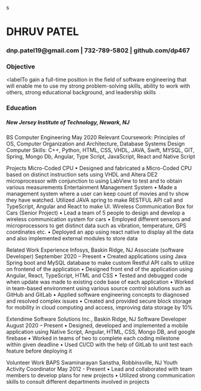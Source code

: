 s


<h1> DHRUV PATEL</h1>
<h3>dnp.patel19@gmail.com | 732-789-5802 | github.com/dp467</h3>

<h3> Objective </h3>

<labelTo gain a full-time position in the field of software engineering that will enable me to use my strong problem-solving skills, ability to work with others, strong educational background, and leadership skills</label>

<h3>Education </h3>
<h5>New Jersey Institute of Technology, Newark, NJ</h5>
BS Computer Engineering 										May 2020
Relevant Coursework:  Principles of OS, Computer Organization and Architecture, Database Systems Design
Computer Skills:  C++, Python, HTML, CSS, VHDL, JAVA, Swift, MYSQL, GIT, Spring, Mongo Db, Angular, Type Script, JavaScript, React and Native Script

Projects
Micro-Coded CPU 
•	Designed and fabricated a Micro-Coded CPU based on distinct instruction sets using VHDL and Altera DE2 microprocessor with conjunction to using LabView to test and to obtain various measurements 
Entertainment Management System
•	Made a management system where a user can keep count of movies and tv show they have watched. Utilized JAVA spring to make RESTFUL API call and TypeScript, Angular and React to make UI.
Wireless Communication Box for Cars (Senior Project)
•	Lead a team of 5 people to design and develop a wireless communication system for cars
•	Employed different sensors and microprocessors to get distinct data such as vibration, temperature, GPS coordinates etc.
•	Deployed an app using react native to display all the data and also implemented external modules to store data 

Related Work Experience
Infosys, Baskin Ridge, NJ
Associate (software Developer)							                            September 2020 – Present
•	Created applications using Java Spring boot and MySQL database to make custom Restful API calls to utilize on frontend of the application
•	Designed front end of the application using Angular, React, TypeScript, HTML and CSS
•	Tested and debugged code when update was made to existing code base of each application
•	Worked in team-based environment using various source control solutions such as GitHub and GitLab
•	Applied software engineering concepts to diagnosed and resolved complex issues 
•	Created and provided secure block storage for mobility in cloud computing and access, improving data storage by 10%

Extendime Software Solutions Inc., Baskin Ridge, NJ
Software Developer              							                                   August 2020 – Present
•	Designed, developed and implemented a mobile application using Native Script, Angular, HTML, CSS, Mongo DB, and google firebase
•	Worked in teams of two to complete each coding milestone within given deadline
•	Used CI/CD with the help of GitLab to unit test each feature before deploying it 

Volunteer Work
BAPS Swaminarayan Sanstha, Robbinsville, NJ
Youth Activity Coordinator							                                      May 2012 - Present
•	Lead and collaborated with team members to develop plans for new projects
•	Utilized strong communication skills to consult different departments involved in projects








